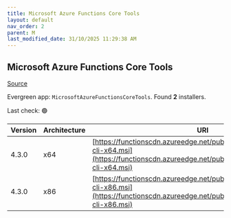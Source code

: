 ```yaml
---
title: Microsoft Azure Functions Core Tools
layout: default
nav_order: 2
parent: M
last_modified_date: 31/10/2025 11:29:38 AM
---
```


## Microsoft Azure Functions Core Tools

[Source](https://docs.microsoft.com/en-us/azure/azure-functions/functions-run-local)

Evergreen app: `MicrosoftAzureFunctionsCoreTools`. Found **2** installers.

Last check: 🟢

| Version | Architecture | URI                                                                                                                                                              |
| ------- | ------------ | ---------------------------------------------------------------------------------------------------------------------------------------------------------------- |
| 4.3.0   | x64          | [https://functionscdn.azureedge.net/public/artifacts/v3/latest/func-cli-x64.msi](https://functionscdn.azureedge.net/public/artifacts/v3/latest/func-cli-x64.msi) |
| 4.3.0   | x86          | [https://functionscdn.azureedge.net/public/artifacts/v3/latest/func-cli-x86.msi](https://functionscdn.azureedge.net/public/artifacts/v3/latest/func-cli-x86.msi) |
